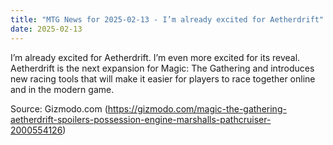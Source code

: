 ```yaml
---
title: "MTG News for 2025-02-13 - I’m already excited for Aetherdrift"
date: 2025-02-13
---
```


I’m already excited for Aetherdrift. I’m even more excited for its reveal. Aetherdrift is the next expansion for Magic: The Gathering and introduces new racing tools that will make it easier for players to race together online and in the modern game.

Source: Gizmodo.com (https://gizmodo.com/magic-the-gathering-aetherdrift-spoilers-possession-engine-marshalls-pathcruiser-2000554126)
